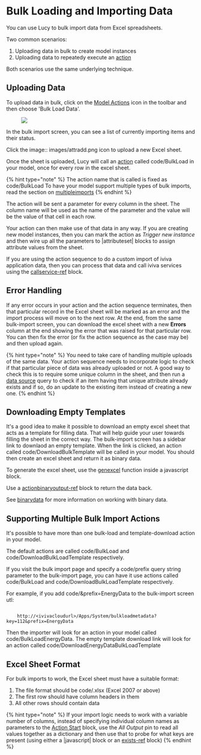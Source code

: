 


<a name='bulkloading'></a>

# Bulk Loading and Importing Data
You can use Lucy to bulk import data from Excel spreadsheets.

Two common scenarios:

1. Uploading data in bulk to create model instances
2. Uploading data to repeatedy execute an [action](actions)


Both scenarios use the same underlying technique.

## Uploading Data

To upload data in bulk, click on the [Model Actions](modelactions) icon in the toolbar and then choose 'Bulk Load Data'.

<figure><img src=' images/bulkimport.png'></figure>


In the bulk import screen, you can see a list of currently importing items and their status.

Click the image:: images/attradd.png icon to upload a new Excel sheet.

Once the sheet is uploaded, Lucy will call an [action](actions) called code/BulkLoad in your model, once for every row in the excel sheet.

{% hint type="note" %}
    The action name that is called is fixed as code/BulkLoad
    To have your model support multiple types of bulk imports, read the section on [multipleimports](multipleimports) {% endhint %}

The action will be sent a parameter for every column in the sheet. The column name will be used as the name of the parameter and the value will be the value of that cell in each row.

Your action can then make use of that data in any way.
If you are creating new model instances, then you can mark the action as *Trigger new instance* and then wire up all the parameters to |attributeset| blocks to assign attribute values from the sheet.

If you are using the action sequence to do a custom import of iviva application data, then you can process that data and call iviva services using the [callservice-ref](callservice-ref) block.

## Error Handling
If any error occurs in your action and the action sequence terminates, then that particular record in the Excel sheet will be marked as an error and the import process will move on to the next row.
At the end, from the same bulk-import screen, you can download the excel sheet with a new **Errors** column at the end showing the error that was raised for that particular row. You can then fix the error (or fix the action sequence as the case may be) and then upload again.

{% hint type="note" %}
    You need to take care of handling multiple uploads of the same data. Your action sequence needs to incorporate logic to check if that particular piece of data was already uploaded or not. A good way to check this is to require some unique column in the sheet, and then run a [data source](datasources) query to check if an item having that unique attribute already exists and if so, do an update to the existing item instead of creating a new one. {% endhint %}

## Downloading Empty Templates
It's a good idea to make it possible to download an empty excel sheet  that acts as a template for filling data. That will help guide your user towards filling the sheet in the correct way.
The bulk-import screen has a sidebar link to downlaod an empty template.
When the link is clicked, an action called code/DownloadBulkTemplate will be called in your model. You should then create an excel sheet and return it as binary data.

To generate the excel sheet, use the [genexcel](genexcel) function inside a javascript block.

Use a [actionbinaryoutput-ref](actionbinaryoutput-ref) block to return the data back.

See [binarydata](binarydata) for more information on working with binary data.


<a name='multipleimports'></a>

## Supporting Multiple Bulk Import Actions
It's possible to have more than one bulk-load and template-download action in your model.

The default actions are called code/BulkLoad and code/DownloadBulkLoadTemplate respectively.

If you visit the bulk import page and specify a code/prefix query string parameter to the bulk-import page, you can have it use actions called code/BulkLoad<prefix> and code/Download<prefix>BulkLoadTemplate respectively.

For example, if you add code/&prefix=EnergyData  to the bulk-import screen utl:

```

    http://<ivivacloudurl>/Apps/System/bulkloadmetadata?key=112&prefix=EnergyData

```

Then the importer will look for an action in your model called code/BulkLoadEnergyData.
The empty template download link will look for an action called code/DownloadEnergyDataBulkLoadTemplate


## Excel Sheet Format
For bulk imports to work, the Excel sheet must have a suitable format:

1. The file format should be code/.xlsx (Excel 2007 or above)
2. The first row should have column headers in them
3. All other rows should contain data

{% hint type="note" %}
    If your import logic needs to work with a variable number of columns, instead of specifying individual column names as parameters to the [Action Start](actionstart-ref) block, use the *All Output* pin to read all values together as a dictionary and then use that to probe for what keys are present (using either a |javascript| block or an [exists-ref](exists-ref) block) {% endhint %}